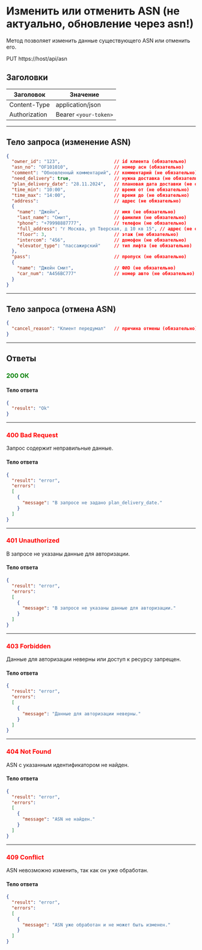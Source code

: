 # Изменить или отменить ASN (не актуально, обновление через asn!) 

Метод позволяет изменить данные существующего ASN или отменить его.

PUT https://host/api/asn

## Заголовки

| Заголовок           | Значение                       |
|---------------------|--------------------------------|
| Content-Type        | application/json              |
| Authorization       | Bearer `<your-token>`         |

---

## Тело запроса (изменение ASN)

```json
{
  "owner_id": "123",                    // id клиента (обязательно)
  "asn_no": "OF101010",                 // номер асн (обязательно)
  "comment": "Обновленный комментарий", // комментарий (не обязательно)
  "need_delivery": true,                // нужна доставка (не обязательно)
  "plan_delivery_date": "28.11.2024",   // плановая дата доставки (не обязательно)
  "time_min": "10:00",                  // время от (не обязательно)
  "time_max": "14:00",                  // время до (не обязательно)
  "address":                            // адрес (не обязательно)
  {
    "name": "Джейн",                    // имя (не обязательно)
    "last_name": "Смит",                // фамилия (не обязательно)
    "phone": "+79998887777",            // телефон (не обязательно)
    "full_address": "г Москва, ул Тверская, д 10 кв 15", // адрес (не обязательно)
    "floor": 3,                         // этаж (не обязательно)
    "intercom": "456",                  // домофон (не обязательно)
    "elevator_type": "пассажирский"     // тип лифта (не обязательно)
  },
  "pass":                               // пропуск (не обязательно)
  {
    "name": "Джейн Смит",               // ФИО (не обязательно)
    "car_num": "A456BC777"              // номер авто (не обязательно)
  }
}
```

---

## Тело запроса (отмена ASN)

```json
{
  "cancel_reason": "Клиент передумал"   // причина отмены (обязательно)
}
```

---

## Ответы

### <span style="color: green;">200 ОК</span>

#### Тело ответа

```json
{
  "result": "Ok"
}
```

---

### <span style="color: red;">400 Bad Request</span>
Запрос содержит неправильные данные.
#### Тело ответа

```json
{
  "result": "error",
  "errors":
  [
    {
      "message": "В запросе не задано plan_delivery_date."
    }
  ]
}
```

---

### <span style="color: red;">401 Unauthorized</span>
В запросе не указаны данные для авторизации.
#### Тело ответа

```json
{
  "result": "error",
  "errors":
  [
    {
      "message": "В запросе не указаны данные для авторизации."
    }
  ]
}
```

---

### <span style="color: red;">403 Forbidden</span>
Данные для авторизации неверны или доступ к ресурсу запрещен.
#### Тело ответа

```json
{
  "result": "error",
  "errors":
  [
    {
      "message": "Данные для авторизации неверны."
    }
  ]
}
```

---

### <span style="color: red;">404 Not Found</span>
ASN с указанным идентификатором не найден.
#### Тело ответа

```json
{
  "result": "error",
  "errors":
  [
    {
      "message": "ASN не найден."
    }
  ]
}
```

---

### <span style="color: red;">409 Conflict</span>
ASN невозможно изменить, так как он уже обработан.
#### Тело ответа

```json
{
  "result": "error",
  "errors":
  [
    {
      "message": "ASN уже обработан и не может быть изменен."
    }
  ]
}
```
